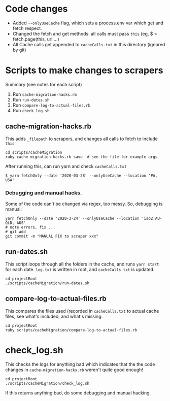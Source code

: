 # Code changes

* Added `--onlyUseCache` flag, which sets a process.env var which get and fetch respect.
* Changed the fetch and get methods: all calls must pass `this` (eg, $ = fetch.page(this, url ...)
* All Cache calls get appended to `cacheCalls.txt` in this directory (ignored by git)


# Scripts to make changes to scrapers

Summary (see notes for each script)

1. Run `cache-migration-hacks.rb`
2. Run `run-dates.sh`
3. Run `compare-log-to-actual-files.rb`
4. Run `check_log.sh`


## cache-migration-hacks.rb

This adds `_filepath` to scrapers, and changes all calls to fetch to include `this`

```
cd scripts/cacheMigration
ruby cache-migration-hacks.rb save  # see the file for example args
```

After running this, can run yarn and check `cacheCalls.txt`

```
$ yarn fetchOnly --date '2020-03-28' --onlyUseCache --location 'PA, USA'
```

### Debugging and manual hacks.

Some of the code can't be changed via regex, too messy.  So, debugging is manual:

```
yarn fetchOnly --date '2020-3-24' --onlyUseCache --location 'iso2:AU-QLD, AUS'
# note errors, fix ...
# git add
git commit -m "MANUAL FIX to scraper xxx"
```


## run-dates.sh

This script loops through all the folders in the cache, and runs `yarn
start` for each date.  `log.txt` is written in root, and
`cacheCalls.txt` is updated.

```
cd projectRoot
./scripts/cacheMigration/run-dates.sh
```

## compare-log-to-actual-files.rb

This compares the files used (recorded in `cacheCalls.txt` to actual
cache files, see what's included, and what's missing.

```
cd projectRoot
ruby scripts/cacheMigration/compare-log-to-actual-files.rb
```

# check_log.sh

This checks the logs for anything bad which indicates that the the code changes in `cache-migration-hacks.rb` weren't quite good enough!

```
cd projectRoot
./scripts/cacheMigration/check_log.sh
```

If this returns anything bad, do some debugging and manual hacking.

